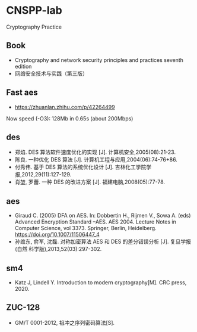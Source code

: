 # CNSPP-lab
Cryptography Practice

## Book

- Cryptography and network security principles and practices seventh edition
- 网络安全技术与实践（第三版）

## Fast aes

- https://zhuanlan.zhihu.com/p/42264499

Now speed (-O3): 128Mb in 0.65s (about 200Mbps)

## des

- 郑焰. DES 算法软件速度优化的实现 [J]. 计算机安全,2005(08):21-23.
- 陈良. 一种优化 DES 算法 [J]. 计算机工程与应用,2004(06):74-76+86.
- 付秀伟. 基于 DES 算法的系统优化设计 [J]. 吉林化工学院学报,2012,29(11):127-129.
- 肖堃, 罗蕾. 一种 DES 的改进方案 [J]. 福建电脑,2008(05):77-78.

## aes

- Giraud C. (2005) DFA on AES. In: Dobbertin H., Rijmen V., Sowa A. (eds) Advanced Encryption Standard –AES. AES 2004. Lecture Notes in Computer Science, vol 3373. Springer, Berlin, Heidelberg. https://doi.org/10.1007/11506447_4
- 孙维东, 俞军, 沈磊. 对称加密算法 AES 和 DES 的差分错误分析 [J]. 复旦学报 (自然
科学版),2013,52(03):297-302.

## sm4

- Katz J, Lindell Y. Introduction to modern cryptography[M]. CRC press, 2020.

## ZUC-128

- GM/T 0001-2012, 祖冲之序列密码算法[S].


